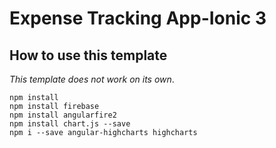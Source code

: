 
# Expense Tracking App-Ionic 3
## How to use this template

*This template does not work on its own*. 
```
npm install
npm install firebase
npm install angularfire2
npm install chart.js --save
npm i --save angular-highcharts highcharts
```